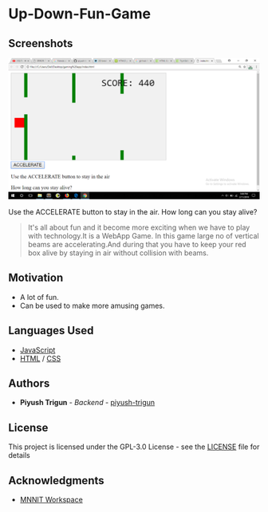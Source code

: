 # Up-Down-Fun-Game

## Screenshots
![alt text](https://github.com/piyush-trigun/Up-Down-Fun-Game/blob/master/Screenshot%20(42).png)

Use the ACCELERATE button to stay in the air.
How long can you stay alive?
>It's all about fun and it become more exciting when we have to play with technology.It is a WebApp Game.
>In this game large no of vertical beams are accelerating.And during that you have to keep your red box alive by staying in air without 
collision with beams.
 ## Motivation
* A lot of fun.
* Can be used to make more amusing games.

## Languages Used
* [JavaScript](https://www.javascript.com/)
* [HTML](https://html.com/) / [CSS](https://www.w3.org/Style/CSS/Overview.en.html) 
## Authors
* **Piyush Trigun** - *Backend* - [piyush-trigun](https://github.com/piyush-trigun)

## License
This project is licensed under the GPL-3.0 License - see the [LICENSE](LICENSE) file for details

## Acknowledgments

* [MNNIT Workspace](https://github.com/mnnit-workspace)
